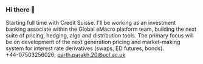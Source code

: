 ### Hi there 👋

Starting full time with Credit Suisse. I'll be working as an investment banking associate within the Global eMacro platform team, building the next suite of pricing, hedging, algo and distribution tools. The primary focus will be on development of the next generation pricing and market-making system for interest rate derivatives (swaps, ED futures, bonds).          
+44-07503256026; parth.parakh.20@ucl.ac.uk 

<!--
**Parth7/Parth7** is a ✨ _special_ ✨ repository because its `README.md` (this file) appears on your GitHub profile.

Here are some ideas to get you started:

- 🔭 I’m currently working on ...
- 🌱 I’m currently learning ...
- 👯 I’m looking to collaborate on ...
- 🤔 I’m looking for help with ...
- 💬 Ask me about ...
- 📫 How to reach me: ...
- 😄 Pronouns: ...
- ⚡ Fun fact: ...
-->
